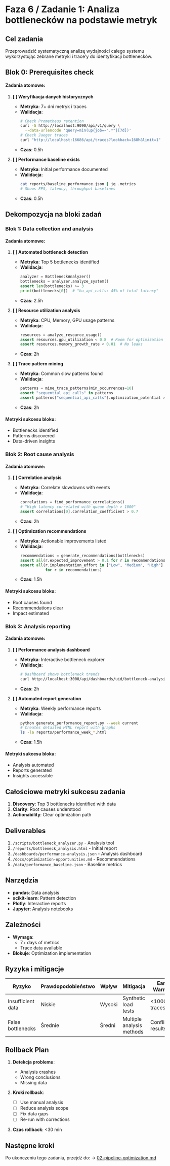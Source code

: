 # Faza 6 / Zadanie 1: Analiza bottlenecków na podstawie metryk

## Cel zadania
Przeprowadzić systematyczną analizę wydajności całego systemu wykorzystując zebrane metryki i trace'y do identyfikacji bottlenecków.

## Blok 0: Prerequisites check

#### Zadania atomowe:
1. **[ ] Weryfikacja danych historycznych**
   - **Metryka**: 7+ dni metryk i traces
   - **Walidacja**: 
     ```bash
     # Check Prometheus retention
     curl -G http://localhost:9090/api/v1/query \
       --data-urlencode 'query=min(up{job=~".*"}[7d])'
     # Check Jaeger traces
     curl "http://localhost:16686/api/traces?lookback=168h&limit=1"
     ```
   - **Czas**: 0.5h

2. **[ ] Performance baseline exists**
   - **Metryka**: Initial performance documented
   - **Walidacja**: 
     ```bash
     cat reports/baseline_performance.json | jq .metrics
     # Shows FPS, latency, throughput baselines
     ```
   - **Czas**: 0.5h

## Dekompozycja na bloki zadań

### Blok 1: Data collection and analysis

#### Zadania atomowe:
1. **[ ] Automated bottleneck detection**
   - **Metryka**: Top 5 bottlenecks identified
   - **Walidacja**: 
     ```python
     analyzer = BottleneckAnalyzer()
     bottlenecks = analyzer.analyze_system()
     assert len(bottlenecks) >= 3
     print(bottlenecks[0])  # "ha_api_calls: 45% of total latency"
     ```
   - **Czas**: 2.5h

2. **[ ] Resource utilization analysis**
   - **Metryka**: CPU, Memory, GPU usage patterns
   - **Walidacja**: 
     ```python
     resources = analyze_resource_usage()
     assert resources.gpu_utilization < 0.8  # Room for optimization
     assert resources.memory_growth_rate < 0.01  # No leaks
     ```
   - **Czas**: 2h

3. **[ ] Trace pattern mining**
   - **Metryka**: Common slow patterns found
   - **Walidacja**: 
     ```python
     patterns = mine_trace_patterns(min_occurrences=10)
     assert "sequential_api_calls" in patterns
     assert patterns["sequential_api_calls"].optimization_potential > 0.3
     ```
   - **Czas**: 2h

#### Metryki sukcesu bloku:
- Bottlenecks identified
- Patterns discovered
- Data-driven insights

### Blok 2: Root cause analysis

#### Zadania atomowe:
1. **[ ] Correlation analysis**
   - **Metryka**: Correlate slowdowns with events
   - **Walidacja**: 
     ```python
     correlations = find_performance_correlations()
     # "High latency correlated with queue depth > 1000"
     assert correlations[0].correlation_coefficient > 0.7
     ```
   - **Czas**: 2h

2. **[ ] Optimization recommendations**
   - **Metryka**: Actionable improvements listed
   - **Walidacja**: 
     ```python
     recommendations = generate_recommendations(bottlenecks)
     assert all(r.expected_improvement > 0.1 for r in recommendations)
     assert all(r.implementation_effort in ["Low", "Medium", "High"] 
                for r in recommendations)
     ```
   - **Czas**: 1.5h

#### Metryki sukcesu bloku:
- Root causes found
- Recommendations clear
- Impact estimated

### Blok 3: Analysis reporting

#### Zadania atomowe:
1. **[ ] Performance analysis dashboard**
   - **Metryka**: Interactive bottleneck explorer
   - **Walidacja**: 
     ```bash
     # Dashboard shows bottleneck trends
     curl http://localhost:3000/api/dashboards/uid/bottleneck-analysis
     ```
   - **Czas**: 2h

2. **[ ] Automated report generation**
   - **Metryka**: Weekly performance reports
   - **Walidacja**: 
     ```bash
     python generate_performance_report.py --week current
     # Creates detailed HTML report with graphs
     ls -la reports/performance_week_*.html
     ```
   - **Czas**: 1.5h

#### Metryki sukcesu bloku:
- Analysis automated
- Reports generated
- Insights accessible

## Całościowe metryki sukcesu zadania

1. **Discovery**: Top 3 bottlenecks identified with data
2. **Clarity**: Root causes understood
3. **Actionability**: Clear optimization path

## Deliverables

1. `/scripts/bottleneck_analyzer.py` - Analysis tool
2. `/reports/bottleneck_analysis.html` - Initial report
3. `/dashboards/performance-analysis.json` - Analysis dashboard
4. `/docs/optimization-opportunities.md` - Recommendations
5. `/data/performance_baseline.json` - Baseline metrics

## Narzędzia

- **pandas**: Data analysis
- **scikit-learn**: Pattern detection
- **Plotly**: Interactive reports
- **Jupyter**: Analysis notebooks

## Zależności

- **Wymaga**: 
  - 7+ days of metrics
  - Trace data available
- **Blokuje**: Optimization implementation

## Ryzyka i mitigacje

| Ryzyko | Prawdopodobieństwo | Wpływ | Mitigacja | Early Warning |
|--------|-------------------|-------|-----------|---------------|
| Insufficient data | Niskie | Wysoki | Synthetic load tests | <1000 traces |
| False bottlenecks | Średnie | Średni | Multiple analysis methods | Conflicting results |

## Rollback Plan

1. **Detekcja problemu**: 
   - Analysis crashes
   - Wrong conclusions
   - Missing data

2. **Kroki rollback**:
   - [ ] Use manual analysis
   - [ ] Reduce analysis scope
   - [ ] Fix data gaps
   - [ ] Re-run with corrections

3. **Czas rollback**: <30 min

## Następne kroki

Po ukończeniu tego zadania, przejdź do:
→ [02-pipeline-optimization.md](./02-pipeline-optimization.md)